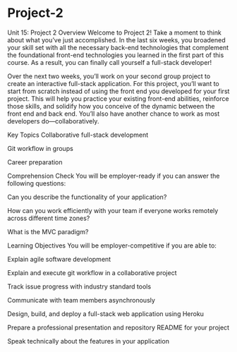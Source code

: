 # Project-2

Unit 15: Project 2
Overview
Welcome to Project 2! Take a moment to think about what you’ve just accomplished. In the last six weeks, you broadened your skill set with all the necessary back-end technologies that complement the foundational front-end technologies you learned in the first part of this course. As a result, you can finally call yourself a full-stack developer!

Over the next two weeks, you’ll work on your second group project to create an interactive full-stack application. For this project, you’ll want to start from scratch instead of using the front end you developed for your first project. This will help you practice your existing front-end abilities, reinforce those skills, and solidify how you conceive of the dynamic between the front end and back end. You’ll also have another chance to work as most developers do—collaboratively.

Key Topics
Collaborative full-stack development

Git workflow in groups

Career preparation

Comprehension Check
You will be employer-ready if you can answer the following questions:

Can you describe the functionality of your application?

How can you work efficiently with your team if everyone works remotely across different time zones?

What is the MVC paradigm?

Learning Objectives
You will be employer-competitive if you are able to:

Explain agile software development

Explain and execute git workflow in a collaborative project

Track issue progress with industry standard tools

Communicate with team members asynchronously

Design, build, and deploy a full-stack web application using Heroku

Prepare a professional presentation and repository README for your project

Speak technically about the features in your application
